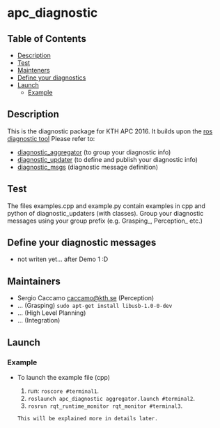 # apc_diagnostic

## Table of Contents

* [Description](README.md#description)
* [Test](README.md#test)
* [Mainteners](README.md#maintainers)
* [Define your diagnostics](README.md#define-your-diagnostic)
* [Launch](README.md#launch)
  * [Example](README.md#example)


## Description

This is the diagnostic package for KTH APC 2016.
It builds upon the [ros diagnostic tool](http://wiki.ros.org/diagnostics) 
Please refer to:
* [diagnostic_aggregator](http://wiki.ros.org/diagnostic_aggregator?distro=indigo) (to group your diagnostic info) 
* [diagnostic_updater](http://wiki.ros.org/diagnostic_updater?distro=indigo) (to define and publish your diagnostic info) 
* [diagnostic_msgs](http://docs.ros.org/api/diagnostic_msgs/html/msg/DiagnosticStatus.html) (diagnostic message definition) 


## Test

The files examples.cpp and example.py contain examples in cpp and python of diagnostic_updaters (with classes).
Group your diagnostic messages using your group prefix (e.g. Grasping_, Perception_ etc.) 

## Define your diagnostic messages

* not writen yet... after Demo 1 :D

## Maintainers

* Sergio Caccamo <caccamo@kth.se> (Perception)
* ... (Grasping) `sudo apt-get install libusb-1.0-0-dev`
* ... (High Level Planning)
* ... (Integration)

## Launch

### Example

* To launch the example file (cpp)

    1.  run: `roscore #terminal1`. 
    2.  `roslaunch apc_diagnostic aggregator.launch #terminal2`. 
    3.  `rosrun rqt_runtime_monitor rqt_monitor #terminal3`. 
    
    ```
    This will be explained more in details later.
    ```
    
